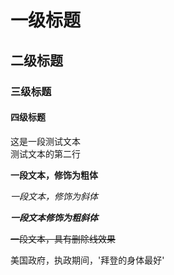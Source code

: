 # 一级标题
## 二级标题
### 三级标题
#### 四级标题

这是一段测试文本<br>
测试文本的第二行

**一段文本，修饰为粗体**

*一段文本，修饰为斜体*

***一段文本修饰为粗斜体***

~~一段文本，具有删除线效果~~

美国政府，执政期间，'拜登的身体最好'
